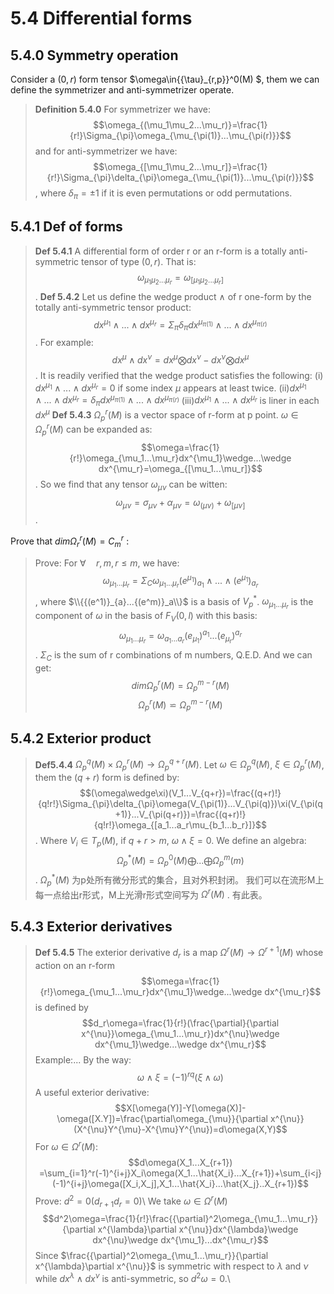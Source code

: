 # 5.4 Differential forms
## 5.4.0 Symmetry operation

Consider a $(0,r)$ form tensor $\omega\in{{\tau}_{r,p}}^0(M) $, them we can define the symmetrizer and anti-symmetrizer operate.
> **Definition 5.4.0** For symmetrizer we have: $$\omega_{(\mu_1\mu_2...\mu_r)}=\frac{1}{r!}\Sigma_{\pi}\omega_{\mu_{\pi(1)}...\mu_{\pi(r)}}$$ and for anti-symmetrizer we have: $$\omega_{[\mu_1\mu_2...\mu_r]}=\frac{1}{r!}\Sigma_{\pi}\delta_{\pi}\omega_{\mu_{\pi(1)}...\mu_{\pi(r)}}$$, where $\delta_{\pi}=\pm 1$ if it is even permutations or odd permutations.

## 5.4.1 Def of forms
> **Def 5.4.1** A differential form of order r or an r-form is a totally anti-symmetric tensor of type $(0,r)$. That is: $$\omega_{\mu_1\mu_2...\mu_r}=\omega_{[\mu_1\mu_2...\mu_r]}$$.
> **Def 5.4.2** Let us define the wedge product $\wedge$ of r one-form by the totally anti-symmetric tensor product: $$dx^{\mu_1}\wedge...\wedge dx^{\mu_r}=\Sigma_{\pi}\delta_{\pi}dx^{\mu_{\pi(1)}}\wedge...\wedge dx^{\mu_{\pi(r)}}$$. For example: $$dx^{\mu}\wedge dx^{\nu}=dx^{\mu}\bigotimes dx^{\nu}-dx^{\nu}\bigotimes dx^{\mu}$$.
It is readily verified that the wedge product satisfies the following:
(i) $dx^{\mu_1}\wedge...\wedge dx^{\mu_r}=0$ if some index $\mu$ appears at least twice.
(ii)$dx^{\mu_1}\wedge...\wedge dx^{\mu_r}=\delta_{\pi}dx^{\mu_{\pi(1)}}\wedge...\wedge dx^{\mu_{\pi(r)}}$
(iii)$dx^{\mu_1}\wedge...\wedge dx^{\mu_r}$ is liner in each $dx^{\mu}$
> **Def 5.4.3** ${\Omega_p}^r(M)$ is a vector space of r-form at p point.
$\omega\in{\Omega_p}^r(M)$ can be expanded as: $$\omega=\frac{1}{r!}\omega_{\mu_1...\mu_r}dx^{\mu_1}\wedge...\wedge dx^{\mu_r}=\omega_{[\mu_1...\mu_r]}$$. So we find that any tensor $\omega_{\mu\nu}$ can be witten: $$\omega_{\mu\nu}=\sigma_{\mu\nu}+\alpha_{\mu\nu}=\omega_{(\mu\nu)}+\omega_{[\mu\nu]}$$.

Prove that $dim {\Omega_r}^r(M)={C_m}^r$ :
> Prove: For $\forall\quad r,m,r\leq m$, we have:
> $$\omega_{\mu_1...\mu_r}=\Sigma_{C}\omega_{\mu_1...\mu_r}{(e^{\mu_{1}})}_{a_{1}}\wedge...\wedge {(e^{\mu_1})}_{a_{r}}$$, where $\\{{(e^1)}_{a}...{(e^m)}_a\\}$ is a basis of ${V_p}^{*}$. $\omega_{\mu_1...\mu_r}$ is the component of $\omega$ in the basis of $F_V(0,l)$ with this basis: $$\omega_{\mu_1...\mu_r}=\omega_{a_1...a_r}(e_{\mu_1})^{a_1}...(e_{\mu_r})^{a_r}$$. $\Sigma_C$ is the sum of r combinations of m numbers, Q.E.D.
And we can get:
> $$dim {\Omega_p}^r(M)={\Omega_p}^{m-r}(M)$$
> $${\Omega_p}^r(M)\backsimeq{\Omega_p}^{m-r}(M)$$
## 5.4.2 Exterior product
> **Def5.4.4** ${\Omega_p}^q(M)\times {\Omega_p}^r(M)\to {\Omega_p}^{q+r}(M)$. 
Let $\omega\in {\Omega_p}^q(M)$, $\xi\in {\Omega_p}^r(M)$, them the $(q+r)$ form is defined by:
> $$(\omega\wedge\xi)(V_1...V_{q+r})=\frac{(q+r)!}{q!r!}\Sigma_{\pi}\delta_{\pi}\omega(V_{\pi(1)}...V_{\pi(q)})\xi(V_{\pi(q+1)}...V_{\pi(q+r)})=\frac{(q+r)!}{q!r!}\omega_{[a_1...a_r\mu_{b_1...b_r}]}$$.
Where $V_i\in T_p(M)$, if $q+r>m$, $\omega\wedge\xi=0$.
We define an algebra:
> $${\Omega_p}^{*}(M)={\Omega_p}^0(M)\bigoplus...\bigoplus{\Omega_p}^m(m)$$.
> ${\Omega_p}^{*}(M)$ 为p处所有微分形式的集合，且对外积封闭。
我们可以在流形M上每一点给出r形式，M上光滑r形式空间写为 ${\Omega}^r(M)$ . 有此表。
## 5.4.3 Exterior derivatives
> **Def 5.4.5** The exterior derivative $d_r$ is a map $\Omega^r(M)\to\Omega^{r+1}(M)$ whose action on an r-form
> $$\omega=\frac{1}{r!}\omega_{\mu_1...\mu_r}dx^{\mu_1}\wedge...\wedge dx^{\mu_r}$$
is defined by
> $$d_r\omega=\frac{1}{r!}(\frac{\partial}{\partial x^{\nu}}\omega_{\mu_1...\mu_r})dx^{\nu}\wedge dx^{\mu_1}\wedge...\wedge dx^{\mu_r}$$
Example:...
By the way:
> $$\omega\wedge\xi=(-1)^{rq}(\xi\wedge\omega)$$
A useful exterior derivative:
> $$X[\omega(Y)]-Y[\omega(X)]-\omega([X.Y])=\frac{\partial\omega_{\mu}}{\partial x^{\nu}}(X^{\nu}Y^{\mu}-X^{\mu}Y^{\nu})=d\omega(X,Y)$$
> For $\omega\in\Omega^r(M)$:
> $$d\omega(X_1...X_{r+1}) =\sum_{i=1}^r(-1)^{i+j}X_i\omega(X_1...\hat{X_i}...X_{r+1})+\sum_{i<j}(-1)^{i+j}\omega([X_i,X_j],X_1...\hat{X_i}...\hat{X_j}..X_{r+1})$$
Prove: $d^2=0(d_{r+1}d_r=0)$\\
> We take $\omega\in\Omega^r(M)$
> $$d^2\omega=\frac{1}{r!}\frac{{\partial}^2\omega_{\mu_1...\mu_r}}{\partial x^{\lambda}\partial x^{\nu}}dx^{\lambda}\wedge dx^{\nu}\wedge dx^{\mu_1}...dx^{\mu_r}$$
Since $\frac{{\partial}^2\omega_{\mu_1...\mu_r}}{\partial x^{\lambda}\partial x^{\nu}}$ is symmetric with respect to $\lambda$ and $\nu$ while $dx^{\lambda}\wedge dx^{\nu}$ is anti-symmetric, so $d^2\omega=0$.\\

